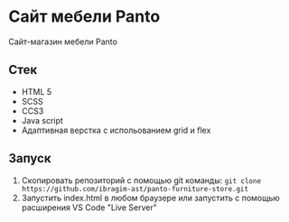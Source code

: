 # Cайт мебели Panto

Сайт-магазин мебели Panto

## Стек

- HTML 5
- SCSS
- CCS3
- Java script
- Адаптивная верстка с испольованием grid и flex

## Запуск

1. Скопировать репозиторий с помощью git команды: `git clone https://github.com/ibragim-ast/panto-furniture-store.git`
2. Запустить index.html в любом браузере или запустить с помощью расширения VS Code "Live Server"
